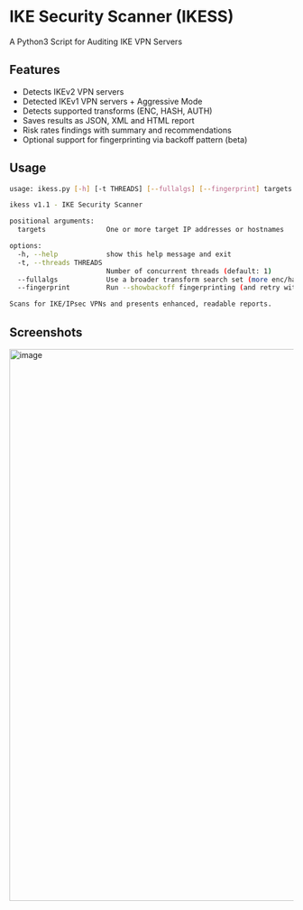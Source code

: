 # IKE Security Scanner (IKESS)
A Python3 Script for Auditing IKE VPN Servers

## Features

- Detects IKEv2 VPN servers
- Detected IKEv1 VPN servers + Aggressive Mode
- Detects supported transforms (ENC, HASH, AUTH)
- Saves results as JSON, XML and HTML report
- Risk rates findings with summary and recommendations
- Optional support for fingerprinting via backoff pattern (beta)

## Usage

```bash
usage: ikess.py [-h] [-t THREADS] [--fullalgs] [--fingerprint] targets [targets ...]

ikess v1.1 - IKE Security Scanner

positional arguments:
  targets               One or more target IP addresses or hostnames

options:
  -h, --help            show this help message and exit
  -t, --threads THREADS
                        Number of concurrent threads (default: 1)
  --fullalgs            Use a broader transform search set (more enc/hash/auth/group combinations)
  --fingerprint         Run --showbackoff fingerprinting (and retry with a known accepted transform if available)

Scans for IKE/IPsec VPNs and presents enhanced, readable reports.
```

## Screenshots

<img width="1571" height="979" alt="image" src="https://github.com/user-attachments/assets/9c11fd9e-6e7f-47fa-a469-46c2feb80fff" />
